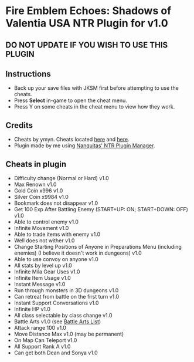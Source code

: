 # Fire Emblem Echoes: Shadows of Valentia USA NTR Plugin for v1.0
## DO NOT UPDATE IF YOU WISH TO USE THIS PLUGIN

## Instructions
* Back up your save files with JKSM first before attempting to use the cheats.
* Press **Select** in-game to open the cheat menu.
* Press Y on some cheats in the cheat menu to view how they work.

## Credits
* Cheats by ymyn. Cheats located [here](https://gbatemp.net/threads/gateway-cheats.402900/page-126#post-7311187) and [here](https://gbatemp.net/threads/gateway-cheats.402900/page-127#post-7317453).
* Plugin made by me using [Nanquitas' NTR Plugin Manager](https://gbatemp.net/threads/release-ntr-plugin-manager.457613/).

## Cheats in plugin
* Difficulty change (Normal or Hard) v1.0
* Max Renown v1.0
* Gold Coin x996 v1.0
* Silver Coin x9984 v1.0
* Bookmark does not disappear v1.0
* Get 100 Exp After Battling Enemy (START+UP: ON; START+DOWN: OFF) v1.0
* Able to control enemy v1.0
* Infinite Movement v1.0
* Able to trade items with enemy v1.0
* Well does not wither v1.0
* Change Starting Positions of Anyone in Preparations Menu (including enemies) (I believe it doesn't work in dungeons) v1.0
* Able to use convoy on anyone v1.0
* All stats by level up v1.0
* Infinite Mila Gear Uses v1.0
* Infinite Item Usage v1.0
* Instant Message v1.0
* Run through monsters in 3D dungeons v1.0
* Can retreat from battle on the first turn v1.0
* Instant Support Conversations v1.0
* Infinite HP v1.0
* All class selectable by class change v1.0
* Battle Arts v1.0 (see [Battle Arts List]())
* Attack range 100 v1.0
* Move Distance Max v1.0 (may be permanent)
* On Map Can Teleport v1.0
* All Support Rank A v1.0
* Can get both Dean and Sonya v1.0